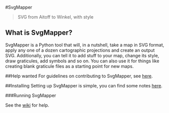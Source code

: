 #SvgMapper

> SVG from Aitoff to Winkel, with style


## What is SvgMapper?
SvgMapper is a Python tool that will, in a nutshell, take a map in SVG format, apply any one of a dozen cartographic 
projections and create an output SVG. Additionally, you can tell it to add stuff to your map, change its style, 
draw graticules, add symbols and so on. You can also use it for things like creating blank graticule files as
a starting point for new maps.

##Help wanted
For guidelines on contributing to SvgMapper, see [here](https://github.com/tumbislav/SvgMapper/wiki/Contributing).

##Installing
Setting up SvgMapper is simple, you can find some notes [here](https://github.com/tumbislav/SvgMapper/wiki/Installing).

###Running SvgMapper

See the [wiki](https://github.com/tumbislav/SvgMapper/wiki/Running) for help.

